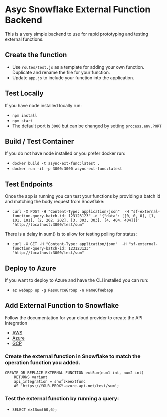 # Asyc Snowflake External Function Backend 
This is a very simple backend to use for rapid prototyping and testing external functions. 


## Create the function  
 - Use `routes/test.js` as a template for adding your own function.  Duplicate and rename the file for your function. 
 - Update `app.js` to include your function into the application. 

## Test Locally 
If you have node installed locally run: 
  - `npm install`
  - `npm start`
  - The default port is `3000` but can be changed by setting `process.env.PORT`

## Build / Test Container 
If you do not have node installed or you prefer docker run:  
  - `docker build -t async-ext-func:latest .`  
  - `docker run -it -p 3000:3000 async-ext-func:latest`

## Test Endpoints
Once the app is running you can test your functions by providing a batch id and matching the body request from Snowflake:
  - `curl -X POST -H "Content-Type: application/json"  -H "sf-external-function-query-batch-id: 123123123" -d '{"data": [[0, 0, 0], [1, 101, 101], [2, 202, 202], [3, 303, 303], [4, 404, 404]]}' "http://localhost:3000/test/sum"`

There is a delay in sum() is to allow for testing polling for status: 
  - `curl -X GET -H "Content-Type: application/json"  -H "sf-external-function-query-batch-id: 123123123" "http://localhost:3000/test/sum"`

## Deploy to Azure
If you want to deploy to Azure and have the CLI installed you can run:
  - `az webapp up -g ResourceGroup -n NameOfWebapp`

## Add External Function to Snowflake
Follow the documentation for your cloud provider to create the API Integration
  - [AWS](https://docs.snowflake.com/en/sql-reference/external-functions-creating-aws)
  - [Azure](https://docs.snowflake.com/en/sql-reference/external-functions-creating-azure)
  - [GCP](https://docs.snowflake.com/en/sql-reference/external-functions-creating-gcp)

### Create the external function in Snowflake to match the operation function you added. 
````
CREATE OR REPLACE EXTERNAL FUNCTION extSum(num1 int, num2 int)
    RETURNS variant
    api_integration = snwflkeextfunc
    AS 'https://YOUR-PROXY.azure-api.net/test/sum';
````
### Test the external function by running a query:
  - `SELECT extSum(60,6);`